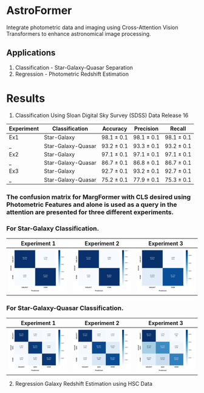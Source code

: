 # AstroFormer
Integrate photometric data and imaging using Cross-Attention Vision Transformers to enhance astronomical image processing.

## Applications

1. Classification - Star-Galaxy-Quasar Separation
2. Regression - Photometric Redshift Estimation

# Results

1. Classification
Using Sloan Digital Sky Survey (SDSS) Data Release 16

Experiment | Classification | Accuracy | Precision | Recall 
--- | --- | --- | --- | --- 
Ex1 | Star-Galaxy | 98.1 ± 0.1 | 98.1 ± 0.1 | 98.1 ± 0.1
_ | Star-Galaxy-Quasar | 93.2 ± 0.1 | 93.3 ± 0.1 | 93.2 ± 0.1
Ex2 | Star-Galaxy | 97.1 ± 0.1 | 97.1 ± 0.1 | 97.1 ± 0.1
_ | Star-Galaxy-Quasar | 86.7 ± 0.1 | 86.8 ± 0.1 | 86.7 ± 0.1
Ex3 | Star-Galaxy | 92.7 ± 0.1 | 93.2 ± 0.1 | 92.7 ± 0.1
_ | Star-Galaxy-Quasar | 75.2 ± 0.1 | 77.9 ± 0.1 | 75.3 ± 0.1

### The confusion matrix for MargFormer with CLS desired using Photometric Features and alone is used as a query in the attention are presented for three different experiments.
### For Star-Galaxy Classification.

| Experiment 1 | Experiment 2 | Experiment 3 |
|---|---|---|
| ![Plot 1](./MargFormer/Trained_Models/EX1_SG_ViTCLSPFCA_CM.png) | ![Plot 2](./MargFormer/Trained_Models/EX2_SG_ViTCLSPFCA_CM.png) | ![Plot 3](./MargFormer/Trained_Models/EX3_SG_ViTCLSPFCA_CM.png) |

### For Star-Galaxy-Quasar Classification.

| Experiment 1 | Experiment 2 | Experiment 3 |
|---|---|---|
| ![Plot 1](./MargFormer/Trained_Models/EX1_SGQ_ViTCLSPFCA_CM.png) | ![Plot 2](./MargFormer/Trained_Models/EX2_SGQ_ViTCLSPFCA_CM.png) | ![Plot 3](./MargFormer/Trained_Models/EX3_SGQ_ViTCLSPFCA_CM.png) |

2. Regression Galaxy Redshift Estimation using HSC Data

